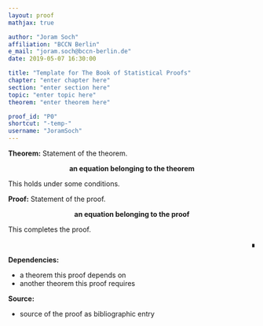 ```yaml
---
layout: proof
mathjax: true

author: "Joram Soch"
affiliation: "BCCN Berlin"
e_mail: "joram.soch@bccn-berlin.de"
date: 2019-05-07 16:30:00

title: "Template for The Book of Statistical Proofs"
chapter: "enter chapter here"
section: "enter section here"
topic: "enter topic here"
theorem: "enter theorem here"

proof_id: "P0"
shortcut: "-temp-"
username: "JoramSoch"
---
```



**Theorem:** Statement of the theorem.

$$ \label{eq:Theorem}
\textbf{an equation belonging to the theorem}
$$

This holds under some conditions.


**Proof:** Statement of the proof.

$$ \label{eq:Proof}
\textbf{an equation belonging to the proof}
$$

This completes the proof.

<div align="right">&#8718;</div>


**Dependencies:**

- a theorem this proof depends on
- another theorem this proof requires


**Source:**

- source of the proof as bibliographic entry